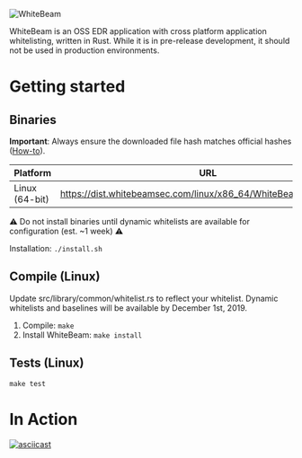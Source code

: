 ![WhiteBeam](https://gist.githubusercontent.com/noproto/ea7d62cd578afdd1bac2e96078c0e6b2/raw/cf895a5fef1f2295671653ece9155f4e1f0478e4/WhiteBeam.svg?sanitize=true)

WhiteBeam is an OSS EDR application with cross platform application whitelisting, written in Rust. While it is in pre-release development, it should not be used in production environments.

# Getting started

## Binaries

**Important**: Always ensure the downloaded file hash matches official hashes ([How-to](https://github.com/noproto/WhiteBeam/wiki/Verifying-file-hashes)).

| Platform       | URL                                                                | Hash(es) |
| -------------- | ------------------------------------------------------------------ | -------- |
| Linux (64-bit) | https://dist.whitebeamsec.com/linux/x86_64/WhiteBeam_latest.tar.gz | [SHA-256](https://dist.whitebeamsec.com/linux/x86_64/WhiteBeam_latest.SHA256) |

⚠️ Do not install binaries until dynamic whitelists are available for configuration (est. ~1 week) ⚠️

Installation: `./install.sh`

## Compile (Linux)
Update src/library/common/whitelist.rs to reflect your whitelist. Dynamic whitelists and baselines will be available by December 1st, 2019.

1. Compile:
`make`
2. Install WhiteBeam:
`make install`

## Tests (Linux)
`make test`

# In Action

[![asciicast](https://asciinema.org/a/269329.svg)](https://asciinema.org/a/269329)
